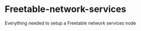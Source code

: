 Freetable-network-services
==========================

Everything needed to setup a Freetable network services node

